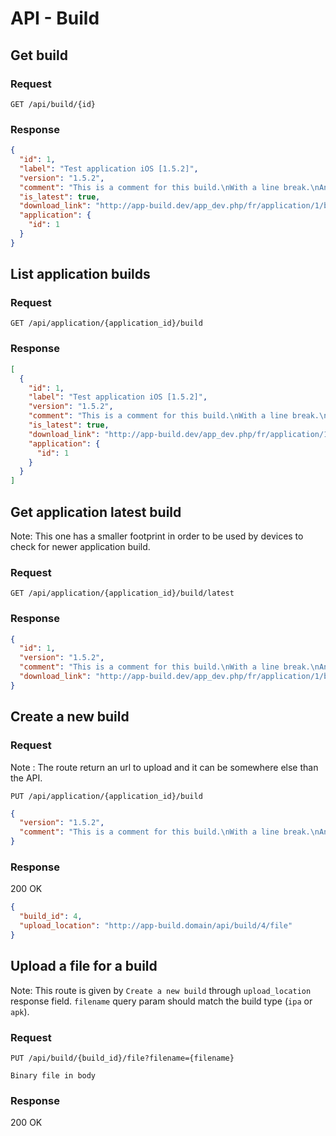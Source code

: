 # API - Build

## Get build

### Request

```
GET /api/build/{id}
```

### Response

```json
{
  "id": 1,
  "label": "Test application iOS [1.5.2]",
  "version": "1.5.2",
  "comment": "This is a comment for this build.\nWith a line break.\nAnd another one.\n",
  "is_latest": true,
  "download_link": "http://app-build.dev/app_dev.php/fr/application/1/build/1/download",
  "application": {
    "id": 1
  }
}
```

## List application builds

### Request

```
GET /api/application/{application_id}/build
```

### Response

```json
[
  {
    "id": 1,
    "label": "Test application iOS [1.5.2]",
    "version": "1.5.2",
    "comment": "This is a comment for this build.\nWith a line break.\nAnd another one.\n",
    "is_latest": true,
    "download_link": "http://app-build.dev/app_dev.php/fr/application/1/build/1/download",
    "application": {
      "id": 1
    }
  }
]
```

## Get application latest build

Note: This one has a smaller footprint in order to be used by devices to check for newer application build.

### Request

```
GET /api/application/{application_id}/build/latest
```

### Response

```json
{
  "id": 1,
  "version": "1.5.2",
  "comment": "This is a comment for this build.\nWith a line break.\nAnd another one.\n",
  "download_link": "http://app-build.dev/app_dev.php/fr/application/1/build/1/download"
}
```

## Create a new build

### Request

Note : The route return an url to upload and it can be somewhere else than the API.

```
PUT /api/application/{application_id}/build
```
```json
{
  "version": "1.5.2",
  "comment": "This is a comment for this build.\nWith a line break.\nAnd another one.\n"
}
```

### Response

200 OK

```json
{
  "build_id": 4,
  "upload_location": "http://app-build.domain/api/build/4/file"
}
```

## Upload a file for a build

Note: This route is given by `Create a new build` through `upload_location` response field.
`filename` query param should match the build type (`ipa` or `apk`).

### Request

```
PUT /api/build/{build_id}/file?filename={filename}
```

```
Binary file in body
```

### Response

200 OK
